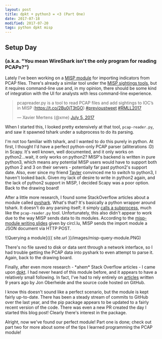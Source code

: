 ```yaml
---
layout: post
title: dpkt + python3 = <3 (Part One)
date: 2017-07-18
modified: 2017-07-20
tags: python dpkt misp
---
```

## Setup Day
### (a.k.a. "You mean WireShark isn't the only program for reading PCAPs?")
Lately I've been working on a [MISP module](https://github.com/MISP/misp-modules) for importing indicators from PCAP files. There's already a similar tool under the [MISP sightings tools](https://github.com/MISP/misp-sighting-tools),
but it requires command-line use and, in my opinion, there should be some kind of integration with the UI for analysts with less command-line experience.

<blockquote class="twitter-tweet" data-lang="en">
    <p lang="en" dir="ltr">pcapreader.py is a tool to read PCAP files and add sightings to IOC’s in MISP (<a href="https://t.co/2Bu0jT3tGO">https://t.co/2Bu0jT3tGO</a>)
        <a href="https://twitter.com/hashtag/previoustweet?src=hash">#previoustweet</a>
        <a href="https://twitter.com/hashtag/RMLL2017?src=hash">#RMLL2017</a>
    </p>
    &mdash; Xavier Mertens (@xme) <a href="https://twitter.com/xme/status/882593164737089537">July 5, 2017</a>
</blockquote>
<script async src="//platform.twitter.com/widgets.js" charset="utf-8"></script>

When I started this, I looked pretty extensively at that tool, `pcap-reader.py`, and saw it spawned tshark under a subprocess to do its parsing.

I'm not too familiar with tshark, and I wanted to do this purely in python. At first, I thought I'd have a perfect python-only PCAP parser (alliterations :D) in Scapy.
It's well known, well documented, and it only works on python2...wait, it only works on python2? MISP's backend is written in pure python3, which means any potential MISP users would have to support both python 2 and 3 on their servers - potentially far past python2's support date.
Also, ever since my friend [Tayler](https://tayler.me) convinced me to switch to python3, I haven't looked back. Given my lack of desire to write in python2 again, and the lack of python2 support in MISP, I decided Scapy was a poor option.
Back to the drawing board!

After a little more research, I found some StackOverflow articles about a module called [pyshark](https://github.com/KimiNewt/pyshark). What's that? It's basically a python wrapper around tshark.
It doesn't do any parsing itself; it simply [calls a subprocess](https://github.com/KimiNewt/pyshark/blob/master/src/pyshark/tshark/tshark.py#L49), much like the `pcap-reader.py` tool.
Unfortunately, this also didn't appear to work due to the way MISP sends data to its modules. According to the [misp-module writing slides](https://circl.lu/assets/files/misp-training/luxembourg2017/4-misp-modules.pdf) given by circl.lu, MISP sends the import module a JSON document via HTTP POST.

![Querying a module]({{ site.url }}/images/misp-query-module.PNG)

There's no file saved to disk or data sent through a network interface, so I had trouble getting the PCAP data into pyshark to even attempt to parse it. Again, back to the drawing board.

Finally, after even more research - \*ahem\* Stack Overflow articles - I came upon [dpkt](https://dpkt.readthedocs.org/). I had never heard of this module before, and it appears to have a relatively small following.
In fact, I've had to rely entirely on [articles](https://jon.oberheide.org/blog/2008/10/15/dpkt-tutorial-2-parsing-a-pcap-file/) written 9 years ago by Jon Oberheide and the source code hosted on GitHub.

I know this doesn't sound like a perfect scenario, but the module is kept fairly up-to-date. There has been a steady stream of commits to GitHub over the last year, and the pip package appears to be updated to a fairly recent version of the code.
There was even a new PR created the day I started this blog post! Clearly there's interest in the package.

Alright, now we've found our perfect module! Part one is done; check out part two for more about some of the tips I learned programming the PCAP module!
